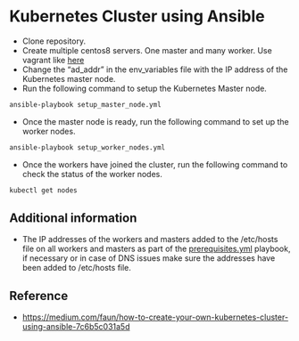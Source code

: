 # Kubernetes Cluster using Ansible

* Clone repository.
* Create multiple centos8 servers. One master and many worker. Use vagrant like [here](https://github.com/edib/many_vagrant_machines)
* Change the “ad_addr” in the env_variables file with the IP address of the Kubernetes master node.
* Run the following command to setup the Kubernetes Master node.

```bash
ansible-playbook setup_master_node.yml
```

* Once the master node is ready, run the following command to set up the worker nodes.

```bash
ansible-playbook setup_worker_nodes.yml
```

* Once the workers have joined the cluster, run the following command to check the status of the worker nodes.

```bash
kubectl get nodes
```

## Additional information

* The IP addresses of the workers and masters added to the /etc/hosts file on all workers and masters as part of the [prerequisites.yml](centos/playbooks/prerequisites.yml) playbook,
if necessary or in case of DNS issues make sure the addresses have been added to /etc/hosts file.

## Reference

* <https://medium.com/faun/how-to-create-your-own-kubernetes-cluster-using-ansible-7c6b5c031a5d>
